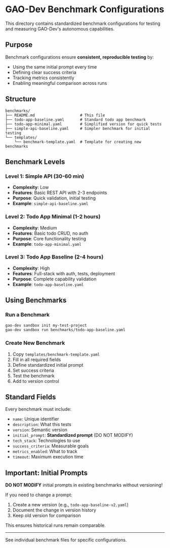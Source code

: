 # GAO-Dev Benchmark Configurations

This directory contains standardized benchmark configurations for testing and measuring GAO-Dev's autonomous capabilities.

## Purpose

Benchmark configurations ensure **consistent, reproducible testing** by:
- Using the same initial prompt every time
- Defining clear success criteria
- Tracking metrics consistently
- Enabling meaningful comparison across runs

## Structure

```
benchmarks/
├── README.md                    # This file
├── todo-app-baseline.yaml       # Standard todo app benchmark
├── todo-app-minimal.yaml        # Simplified version for quick tests
├── simple-api-baseline.yaml     # Simpler benchmark for initial testing
└── templates/
    └── benchmark-template.yaml  # Template for creating new benchmarks
```

## Benchmark Levels

### Level 1: Simple API (30-60 min)
- **Complexity**: Low
- **Features**: Basic REST API with 2-3 endpoints
- **Purpose**: Quick validation, initial testing
- **Example**: `simple-api-baseline.yaml`

### Level 2: Todo App Minimal (1-2 hours)
- **Complexity**: Medium
- **Features**: Basic todo CRUD, no auth
- **Purpose**: Core functionality testing
- **Example**: `todo-app-minimal.yaml`

### Level 3: Todo App Baseline (2-4 hours)
- **Complexity**: High
- **Features**: Full-stack with auth, tests, deployment
- **Purpose**: Complete capability validation
- **Example**: `todo-app-baseline.yaml`

## Using Benchmarks

### Run a Benchmark
```bash
gao-dev sandbox init my-test-project
gao-dev sandbox run benchmarks/todo-app-baseline.yaml
```

### Create New Benchmark
1. Copy `templates/benchmark-template.yaml`
2. Fill in all required fields
3. Define standardized initial prompt
4. Set success criteria
5. Test the benchmark
6. Add to version control

## Standard Fields

Every benchmark must include:
- `name`: Unique identifier
- `description`: What this tests
- `version`: Semantic version
- `initial_prompt`: **Standardized prompt** (DO NOT MODIFY)
- `tech_stack`: Technologies to use
- `success_criteria`: Measurable goals
- `metrics_enabled`: What to track
- `timeout`: Maximum execution time

## Important: Initial Prompts

**DO NOT MODIFY** initial prompts in existing benchmarks without versioning!

If you need to change a prompt:
1. Create a new version (e.g., `todo-app-baseline-v2.yaml`)
2. Document the change in version history
3. Keep old version for comparison

This ensures historical runs remain comparable.

---

See individual benchmark files for specific configurations.
